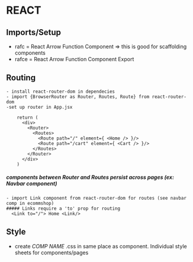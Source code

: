 # REACT

## Imports/Setup
  - rafc = React Arrow Function Component => this is good for scaffolding components
  - rafce = React Arrow Function Component Export

## Routing
    - install react-router-dom in dependecies
    - import {BrowserRouter as Router, Routes, Route} from react-router-dom
    -set up router in App.jsx

        return (
          <div>
            <Router>
              <Routes>
                <Route path="/" element={ <Home /> }/>
                <Route path="/cart" element={ <Cart /> }/>
              </Routes>
            </Router>
          </div>
        )

  ##### components between Router and Routes persist across pages (ex: Navbar component)

    - import Link component from react-router-dom for routes (see navbar comp in ecommshop)
    ##### Links require a 'to' prop for routing
      <Link to="/"> Home <Link/>

    
## Style
  - create _COMP NAME_ .css in same place as component. Individual style sheets for components/pages